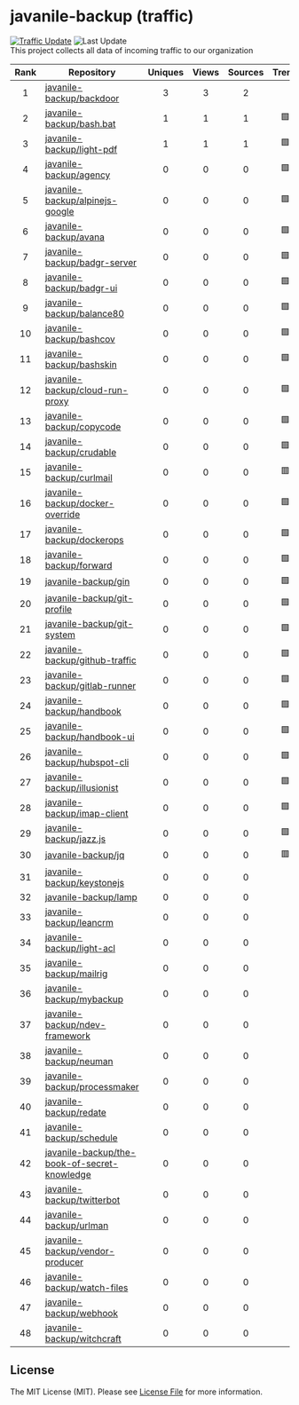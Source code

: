 # javanile-backup (traffic)
[![Traffic Update](https://github.com/javanile/github-traffic/actions/workflows/update.yml/badge.svg)](https://github.com/javanile/github-traffic/actions/workflows/update.yml)
![Last Update](https://img.shields.io/badge/Last%20Update-2023--02--26%2008%3A26%3A12%20UTC-blue)  
This project collects all data of incoming traffic to our organization  

| Rank | Repository | Uniques | Views | Sources | Trend |
|:----:|------------|:-----:|:-------:|:-------:|:-----:|
| 1 | [javanile-backup/backdoor](https://github.com/javanile-backup/backdoor) | 3 | 3 | 2 |  |
| 2 | [javanile-backup/bash.bat](https://github.com/javanile-backup/bash.bat) | 1 | 1 | 1 | 🟩 |
| 3 | [javanile-backup/light-pdf](https://github.com/javanile-backup/light-pdf) | 1 | 1 | 1 | 🟩 |
| 4 | [javanile-backup/agency](https://github.com/javanile-backup/agency) | 0 | 0 | 0 | 🟩 |
| 5 | [javanile-backup/alpinejs-google](https://github.com/javanile-backup/alpinejs-google) | 0 | 0 | 0 | 🟩 |
| 6 | [javanile-backup/avana](https://github.com/javanile-backup/avana) | 0 | 0 | 0 | 🟩 |
| 7 | [javanile-backup/badgr-server](https://github.com/javanile-backup/badgr-server) | 0 | 0 | 0 | 🟩 |
| 8 | [javanile-backup/badgr-ui](https://github.com/javanile-backup/badgr-ui) | 0 | 0 | 0 | 🟩 |
| 9 | [javanile-backup/balance80](https://github.com/javanile-backup/balance80) | 0 | 0 | 0 | 🟩 |
| 10 | [javanile-backup/bashcov](https://github.com/javanile-backup/bashcov) | 0 | 0 | 0 | 🟩 |
| 11 | [javanile-backup/bashskin](https://github.com/javanile-backup/bashskin) | 0 | 0 | 0 | 🟩 |
| 12 | [javanile-backup/cloud-run-proxy](https://github.com/javanile-backup/cloud-run-proxy) | 0 | 0 | 0 | 🟩 |
| 13 | [javanile-backup/copycode](https://github.com/javanile-backup/copycode) | 0 | 0 | 0 | 🟩 |
| 14 | [javanile-backup/crudable](https://github.com/javanile-backup/crudable) | 0 | 0 | 0 | 🟩 |
| 15 | [javanile-backup/curlmail](https://github.com/javanile-backup/curlmail) | 0 | 0 | 0 | 🟥 |
| 16 | [javanile-backup/docker-override](https://github.com/javanile-backup/docker-override) | 0 | 0 | 0 | 🟩 |
| 17 | [javanile-backup/dockerops](https://github.com/javanile-backup/dockerops) | 0 | 0 | 0 | 🟩 |
| 18 | [javanile-backup/forward](https://github.com/javanile-backup/forward) | 0 | 0 | 0 | 🟩 |
| 19 | [javanile-backup/gin](https://github.com/javanile-backup/gin) | 0 | 0 | 0 | 🟩 |
| 20 | [javanile-backup/git-profile](https://github.com/javanile-backup/git-profile) | 0 | 0 | 0 | 🟩 |
| 21 | [javanile-backup/git-system](https://github.com/javanile-backup/git-system) | 0 | 0 | 0 | 🟩 |
| 22 | [javanile-backup/github-traffic](https://github.com/javanile-backup/github-traffic) | 0 | 0 | 0 | 🟩 |
| 23 | [javanile-backup/gitlab-runner](https://github.com/javanile-backup/gitlab-runner) | 0 | 0 | 0 | 🟩 |
| 24 | [javanile-backup/handbook](https://github.com/javanile-backup/handbook) | 0 | 0 | 0 | 🟩 |
| 25 | [javanile-backup/handbook-ui](https://github.com/javanile-backup/handbook-ui) | 0 | 0 | 0 | 🟩 |
| 26 | [javanile-backup/hubspot-cli](https://github.com/javanile-backup/hubspot-cli) | 0 | 0 | 0 | 🟩 |
| 27 | [javanile-backup/illusionist](https://github.com/javanile-backup/illusionist) | 0 | 0 | 0 | 🟩 |
| 28 | [javanile-backup/imap-client](https://github.com/javanile-backup/imap-client) | 0 | 0 | 0 | 🟩 |
| 29 | [javanile-backup/jazz.js](https://github.com/javanile-backup/jazz.js) | 0 | 0 | 0 | 🟩 |
| 30 | [javanile-backup/jq](https://github.com/javanile-backup/jq) | 0 | 0 | 0 | 🟥 |
| 31 | [javanile-backup/keystonejs](https://github.com/javanile-backup/keystonejs) | 0 | 0 | 0 |  |
| 32 | [javanile-backup/lamp](https://github.com/javanile-backup/lamp) | 0 | 0 | 0 |  |
| 33 | [javanile-backup/leancrm](https://github.com/javanile-backup/leancrm) | 0 | 0 | 0 |  |
| 34 | [javanile-backup/light-acl](https://github.com/javanile-backup/light-acl) | 0 | 0 | 0 |  |
| 35 | [javanile-backup/mailrig](https://github.com/javanile-backup/mailrig) | 0 | 0 | 0 |  |
| 36 | [javanile-backup/mybackup](https://github.com/javanile-backup/mybackup) | 0 | 0 | 0 |  |
| 37 | [javanile-backup/ndev-framework](https://github.com/javanile-backup/ndev-framework) | 0 | 0 | 0 |  |
| 38 | [javanile-backup/neuman](https://github.com/javanile-backup/neuman) | 0 | 0 | 0 |  |
| 39 | [javanile-backup/processmaker](https://github.com/javanile-backup/processmaker) | 0 | 0 | 0 |  |
| 40 | [javanile-backup/redate](https://github.com/javanile-backup/redate) | 0 | 0 | 0 |  |
| 41 | [javanile-backup/schedule](https://github.com/javanile-backup/schedule) | 0 | 0 | 0 |  |
| 42 | [javanile-backup/the-book-of-secret-knowledge](https://github.com/javanile-backup/the-book-of-secret-knowledge) | 0 | 0 | 0 |  |
| 43 | [javanile-backup/twitterbot](https://github.com/javanile-backup/twitterbot) | 0 | 0 | 0 |  |
| 44 | [javanile-backup/urlman](https://github.com/javanile-backup/urlman) | 0 | 0 | 0 |  |
| 45 | [javanile-backup/vendor-producer](https://github.com/javanile-backup/vendor-producer) | 0 | 0 | 0 |  |
| 46 | [javanile-backup/watch-files](https://github.com/javanile-backup/watch-files) | 0 | 0 | 0 |  |
| 47 | [javanile-backup/webhook](https://github.com/javanile-backup/webhook) | 0 | 0 | 0 |  |
| 48 | [javanile-backup/witchcraft](https://github.com/javanile-backup/witchcraft) | 0 | 0 | 0 |  |
## License
The MIT License (MIT). Please see [License File](LICENSE) for more information.

